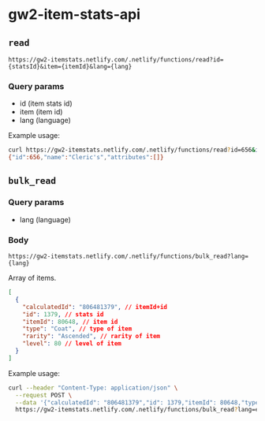 # gw2-item-stats-api

## `read`

`https://gw2-itemstats.netlify.com/.netlify/functions/read?id={statsId}&item={itemId}&lang={lang}`

### Query params

- id (item stats id)
- item (item id)
- lang (language)

Example usage:

```sh
curl https://gw2-itemstats.netlify.com/.netlify/functions/read?id=656&item=77482&lang=en
{"id":656,"name":"Cleric's","attributes":[]}
```

## `bulk_read`

### Query params

- lang (language)

### Body

`https://gw2-itemstats.netlify.com/.netlify/functions/bulk_read?lang={lang}`

Array of items.

```json
[
  {
    "calculatedId": "806481379", // itemId+id
    "id": 1379, // stats id
    "itemId": 80648, // item id
    "type": "Coat", // type of item
    "rarity": "Ascended", // rarity of item
    "level": 80 // level of item
  }
]
```

Example usage:

```sh
curl --header "Content-Type: application/json" \
  --request POST \
  --data '{"calculatedId": "806481379","id": 1379,"itemId": 80648,"type": "Coat","rarity": "Ascended","level": 80}' \
  https://gw2-itemstats.netlify.com/.netlify/functions/bulk_read?lang=en
```
